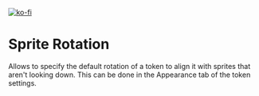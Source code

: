 [![ko-fi](https://ko-fi.com/img/githubbutton_sm.svg)](https://ko-fi.com/staebchenfisch)

# Sprite Rotation
Allows to specify the default rotation of a token to align it with sprites that aren't looking down. This can be done in the Appearance tab of the token settings.